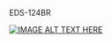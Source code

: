 EDS-124BR<br>


[![IMAGE ALT TEXT HERE](https://img.youtube.com/vi/Ez7rNhHBzDk/0.jpg)](https://www.youtube.com/watch?v=Ez7rNhHBzDk)
